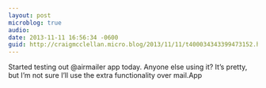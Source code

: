 ```yaml
---
layout: post
microblog: true
audio: 
date: 2013-11-11 16:56:34 -0600
guid: http://craigmcclellan.micro.blog/2013/11/11/t400034343399473152.html
---
```

Started testing out @airmailer app today. Anyone else using it? It’s pretty, but I’m not sure I’ll use the extra functionality over mail.App
